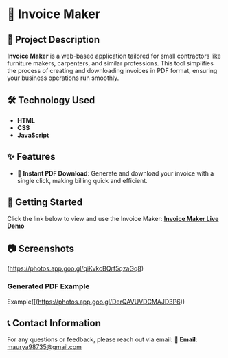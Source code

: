 # 🧾 Invoice Maker

## 📜 Project Description
**Invoice Maker** is a web-based application tailored for small contractors like furniture makers, carpenters, and similar professions. This tool simplifies the process of creating and downloading invoices in PDF format, ensuring your business operations run smoothly.

## 🛠️ Technology Used
- **HTML**
- **CSS**
- **JavaScript**

## ✨ Features
- 🚀 **Instant PDF Download**: Generate and download your invoice with a single click, making billing quick and efficient.

## 🚀 Getting Started
Click the link below to view and use the Invoice Maker:
[**Invoice Maker Live Demo**](https://kushmaurya98703.github.io/Furniture-Invoice-html-css-js-/)

## 📷 Screenshots
(https://photos.app.goo.gl/qiKvkcBQrf5qzaGq8)

### Generated PDF Example
Example([(https://photos.app.goo.gl/DerQAVUVDCMAJD3P6))

## 📞 Contact Information
For any questions or feedback, please reach out via email:
**📧 Email**: maurya98735@gmail.com
